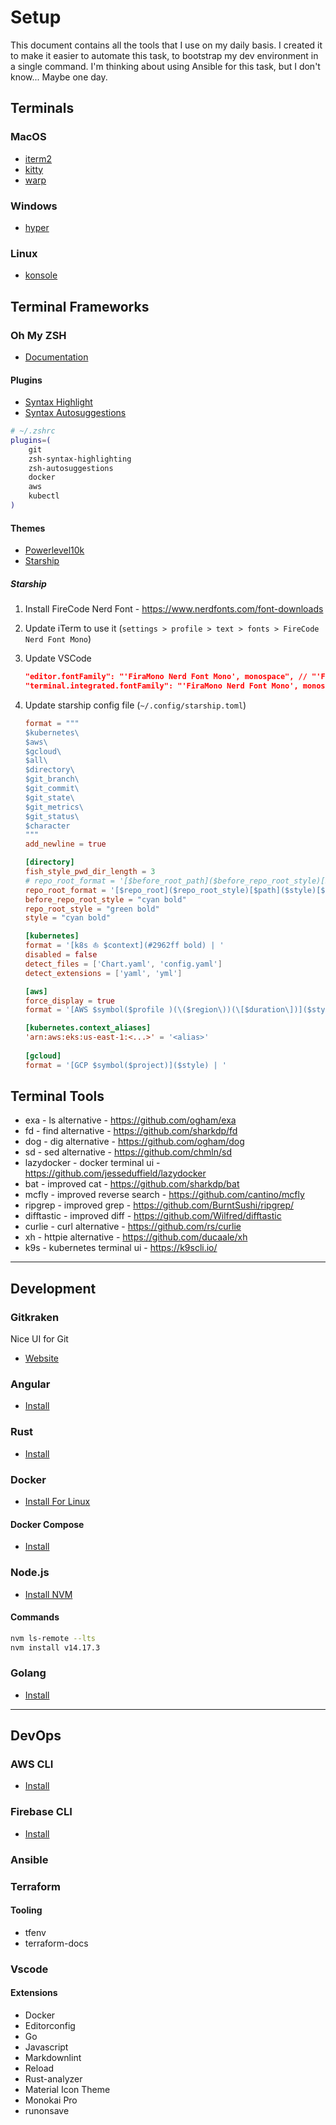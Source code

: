 # Setup

This document contains all the tools that I use on my daily basis. I created it to make it easier to automate this task, to bootstrap my dev environment in a single command. I'm thinking about using Ansible for this task, but I don't know... Maybe one day.

## Terminals

### MacOS

- [iterm2](https://iterm2.com/)
- [kitty](https://github.com/kovidgoyal/kitty)
- [warp](https://docs.warp.dev/)

### Windows

- [hyper](https://hyper.is/)

### Linux

- [konsole](https://konsole.kde.org/)

## Terminal Frameworks

### Oh My ZSH

- [Documentation](https://github.com/ohmyzsh/ohmyzsh)

#### Plugins

- [Syntax Highlight](https://github.com/zsh-users/zsh-syntax-highlighting)
- [Syntax Autosuggestions](https://github.com/zsh-users/zsh-autosuggestions)

```sh
# ~/.zshrc
plugins=(
    git
    zsh-syntax-highlighting
    zsh-autosuggestions
    docker
    aws
    kubectl
)
```

#### Themes

- [Powerlevel10k](https://github.com/romkatv/powerlevel10k#oh-my-zsh)
- [Starship](https://starship.rs/)

##### Starship

1. Install FireCode Nerd Font - <https://www.nerdfonts.com/font-downloads>
2. Update iTerm to use it (`settings > profile > text > fonts > FireCode Nerd Font Mono`)
3. Update VSCode
   
   ```json
   "editor.fontFamily": "'FiraMono Nerd Font Mono', monospace", // "'Fira Code'",
   "terminal.integrated.fontFamily": "'FiraMono Nerd Font Mono', monospace",
   ```
5. Update starship config file (`~/.config/starship.toml`)
   
   ```toml
   format = """
   $kubernetes\
   $aws\
   $gcloud\
   $all\
   $directory\
   $git_branch\
   $git_commit\
   $git_state\
   $git_metrics\
   $git_status\
   $character
   """
   add_newline = true
   
   [directory]
   fish_style_pwd_dir_length = 3
   # repo_root_format = '[$before_root_path]($before_repo_root_style)[$repo_root]($repo_root_style)[$path]($style)[$read_only]($read_only_style) '
   repo_root_format = '[$repo_root]($repo_root_style)[$path]($style)[$read_only]($read_only_style) '
   before_repo_root_style = "cyan bold"
   repo_root_style = "green bold"
   style = "cyan bold"
   
   [kubernetes]
   format = '[k8s ⛵ $context](#2962ff bold) | '
   disabled = false
   detect_files = ['Chart.yaml', 'config.yaml']
   detect_extensions = ['yaml', 'yml']
   
   [aws]
   force_display = true
   format = '[AWS $symbol($profile )(\($region\))(\[$duration\])]($style) | '
   
   [kubernetes.context_aliases]
   'arn:aws:eks:us-east-1:<...>' = '<alias>'
    
   [gcloud]
   format = '[GCP $symbol($project)]($style) | '
   ```

## Terminal Tools

- exa - ls alternative - <https://github.com/ogham/exa>
- fd - find alternative - <https://github.com/sharkdp/fd>
- dog - dig alternative - <https://github.com/ogham/dog>
- sd - sed alternative - <https://github.com/chmln/sd>
- lazydocker - docker terminal ui - <https://github.com/jesseduffield/lazydocker>
- bat - improved cat - <https://github.com/sharkdp/bat>
- mcfly - improved reverse search - <https://github.com/cantino/mcfly>
- ripgrep - improved grep - <https://github.com/BurntSushi/ripgrep/>
- difftastic - improved diff - <https://github.com/Wilfred/difftastic>
- curlie - curl alternative - <https://github.com/rs/curlie>
- xh - httpie alternative - <https://github.com/ducaale/xh>
- k9s - kubernetes terminal ui - <https://k9scli.io/>

---

## Development

### Gitkraken

Nice UI for Git

- [Website](https://www.gitkraken.com/)

### Angular

- [Install](https://angular.io/guide/setup-local#install-the-angular-cli)

### Rust

- [Install](https://www.rust-lang.org/tools/install)

### Docker

- [Install For Linux](https://docs.docker.com/engine/install/ubuntu/)

#### Docker Compose

- [Install](https://docs.docker.com/compose/install/)

### Node.js

- [Install NVM](https://github.com/nvm-sh/nvm)

#### Commands

```sh
nvm ls-remote --lts
nvm install v14.17.3
```

### Golang

- [Install](https://golang.org/doc/install)

---

## DevOps

### AWS CLI

- [Install](https://docs.aws.amazon.com/cli/latest/userguide/install-cliv2.html)

### Firebase CLI

- [Install](https://firebase.google.com/docs/cli#install-cli-mac-linux)

### Ansible

### Terraform

#### Tooling

- tfenv
- terraform-docs

### Vscode

#### Extensions

- Docker
- Editorconfig
- Go
- Javascript
- Markdownlint
- Reload
- Rust-analyzer
- Material Icon Theme
- Monokai Pro
- runonsave
